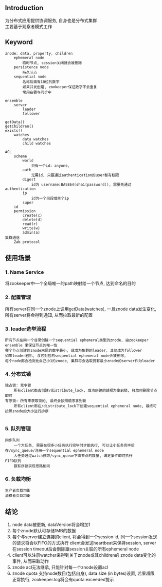 ## Introduction
为分布式应用提供协调服务, 自身也是分布式集群  
主要基于观察者模式工作

## Keyword
```
znode: data, property, children
    ephemeral node
        临时节点, session关闭就会被删除
    persistence node
        持久节点
    sequential node
        名称后面有10位的数字
        如果并发创建, zookeeper保证数字不会重复
        常用在锁与同步中

ensemble
    server
        leader  
        follower  

getData()
getChildren()
exists()
    watches
        data watches
        child watches

ACL
    scheme
        world
            只有一个id: anyone, 
        auth
            无需id, 只要通过authentication的user都有权限
        digest
            id为 username:BASE64(sha1(password)), 需要先通过authentication
        ip
            id为一个网段或单个ip
        super
    id
    permission
        create(c)
        delete(d)
        read(r)
        write(w)
        admin(a)
集群通信
    Zab protocol
```



## 使用场景
### 1. Name Service
将zookeeper中一个全局唯一的path映射给一个节点, 达到命名的目的
### 2. 配置管理
所有server在同一个znode上调用getData(watches), 一旦znode data发生变化, 所有server将会得到通知, 从而拉取最新的配置  
### 3. leader选举流程
```
所有节点在同一个目录创建一个sequential ephemeral类型的znode, 由zookeeper ensemble 来保证节点的唯一性
哪个节点创建的znode末尾的数字最小, 就成为集群的leader, 其他成为follower
如果leader宕机, 与它对应的sequential ephemeral node会被删除, 
每个node都会检测比自己小1的znode, 集群将会选取拥有最小znode的server作为leader
```
### 4. 分布式锁
```
独占锁: 竞争锁
    所有client都去创建/distribute_lock, 成功创建的就视为拿到锁, 释放时删除节点即可
有序锁: 所有来获取锁的, 最终会按照顺序拿到锁
    所有client都在/distribute_lock下创建sequential ephemeral node, 最终可按照znode的大小进行排序
    
```
### 5. 队列管理
```
同步队列    
    一个大任务, 需要在很多小任务执行完毕时才能执行, 可以让小任务完毕后在/sync_queue/注册一个sequential ephemeral node 
    大任务通过watch获取/sync_queue下面节点的数量, 满足条件即可执行
FIFO队列   
    跟有序锁实现思路相同
```
### 6. 负载均衡
```
生产者负载均衡
消费者负载均衡
```
    

## 结论
1. node data被更新, dataVersion将会增加1
2. 每个znode默认可存储1MB的数据
3. 每个与server建立连接的client, 将会得到一个session id, 同一个session发送的请求将会以FIFO的方式执行
client会发送heartbeat来保持session, server在session timeout后会删除跟session关联的所有ephemeral node
4. client可以注册watcher来得到关于znode或其children的 znode data变化的事件, 从而采取动作
5. znode acl无法继承, 只能针对每一个znode设置acl
6. znode quota 支持node数目(包括自身), data size (in bytes)设置, 若果超限正常执行, zookeeper.log将会有quota exceeded提示
